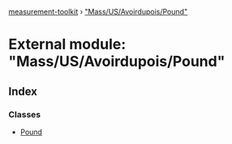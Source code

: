 [measurement-toolkit](../README.md) › ["Mass/US/Avoirdupois/Pound"](_mass_us_avoirdupois_pound_.md)

# External module: "Mass/US/Avoirdupois/Pound"

## Index

### Classes

* [Pound](../classes/_mass_us_avoirdupois_pound_.pound.md)
